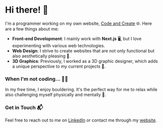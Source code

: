 
# Hi there! 👋

I'm a programmer working on my own website, [Code and Create](https://www.michalgrzebisz.com/) 🌐. Here are a few things about me:

- **Front-end Development**: I mainly work with **Next.js** 🖥️, but I love experimenting with various web technologies.
- **Web Design**: I strive to create websites that are not only functional but also aesthetically pleasing 🎨.
- **3D Graphics**: Previously, I worked as a 3D graphic designer, which adds a unique perspective to my current projects 🎥.

### When I'm not coding... 🧗‍♂️

In my free time, I enjoy bouldering. It's the perfect way for me to relax while also challenging myself physically and mentally 💪.

### Get in Touch 📬

Feel free to reach out to me on [LinkedIn](www.linkedin.com/in/michał-grzebisz-1a20b9214) or contact me through my [website](https://www.michalgrzebisz.com/).
